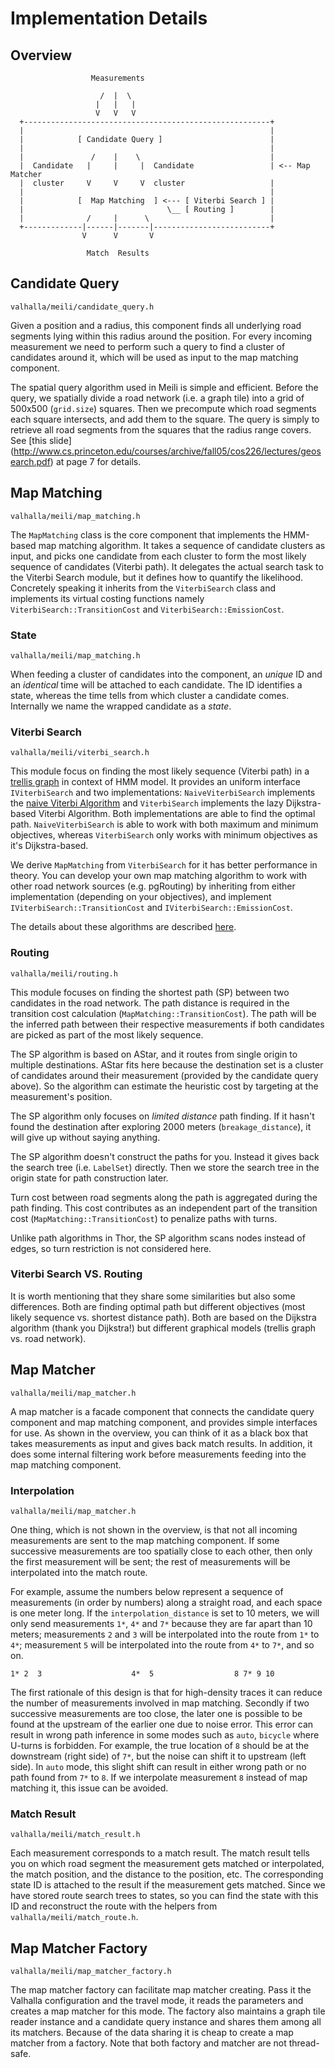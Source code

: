 # Implementation Details

## Overview

```
                  Measurements

                    /  |  \
                   |   |   |
                   V   V   V
  +-------------------------------------------------------+
  |                                                       |
  |            [ Candidate Query ]                        |
  |                                                       |
  |               /    |    \                             |
  |  Candidate   |     |     |  Candidate                 | <-- Map Matcher
  |  cluster     V     V     V  cluster                   |
  |                                                       |
  |            [  Map Matching  ] <--- [ Viterbi Search ] |
  |                                \__ [ Routing ]        |
  |              /     |      \                           |
  +-------------|------|-------|--------------------------+
                V      V       V

                 Match  Results
```

## Candidate Query
`valhalla/meili/candidate_query.h`

Given a position and a radius, this component finds all underlying
road segments lying within this radius around the position. For every
incoming measurement we need to perform such a query to find a cluster
of candidates around it, which will be used as input to the map
matching component.

The spatial query algorithm used in Meili is simple and
efficient. Before the query, we spatially divide a road network
(i.e. a graph tile) into a grid of 500x500 (`grid.size`) squares. Then
we precompute which road segments each square intersects, and add them
to the square. The query is simply to retrieve all road segments from
the squares that the radius range covers. See [this slide]
(http://www.cs.princeton.edu/courses/archive/fall05/cos226/lectures/geosearch.pdf)
at page 7 for details.

## Map Matching
`valhalla/meili/map_matching.h`

The `MapMatching` class is the core component that implements the
HMM-based map matching algorithm. It takes a sequence of candidate
clusters as input, and picks one candidate from each cluster to form
the most likely sequence of candidates (Viterbi path). It delegates
the actual search task to the Viterbi Search module, but it defines
how to quantify the likelihood. Concretely speaking it inherits from
the `ViterbiSearch` class and implements its virtual costing functions
namely `ViterbiSearch::TransitionCost` and
`ViterbiSearch::EmissionCost`.

### State
`valhalla/meili/map_matching.h`

When feeding a cluster of candidates into the component, an *unique*
ID and an *identical* time will be attached to each candidate. The ID
identifies a state, whereas the time tells from which cluster a
candidate comes. Internally we name the wrapped candidate as a
*state*.

### Viterbi Search
`valhalla/meili/viterbi_search.h`

This module focus on finding the most likely sequence (Viterbi path)
in a [trellis graph](https://en.wikipedia.org/wiki/Trellis_(graph)) in
context of HMM model. It provides an uniform interface
`IViterbiSearch` and two implementations: `NaiveViterbiSearch`
implements the
[naive Viterbi Algorithm](https://en.wikipedia.org/wiki/Viterbi_algorithm)
and `ViterbiSearch` implements the lazy Dijkstra-based Viterbi
Algorithm. Both implementations are able to find the optimal
path. `NaiveViterbiSearch` is able to work with both maximum and
minimum objectives, whereas `ViterbiSearch` only works with minimum
objectives as it's Dijkstra-based.

We derive `MapMatching` from `ViterbiSearch` for it has better
performance in theory. You can develop your own map matching algorithm
to work with other road network sources (e.g. pgRouting) by inheriting
from either implementation (depending on your objectives), and
implement `IViterbiSearch::TransitionCost` and
`IViterbiSearch::EmissionCost`.

The details about these algorithms are described
[here](https://github.com/valhalla/meili/blob/master/docs/algorithms.md).

### Routing
`valhalla/meili/routing.h`

This module focuses on finding the shortest path (SP) between two
candidates in the road network. The path distance is required in the
transition cost calculation (`MapMatching::TransitionCost`). The path
will be the inferred path between their respective measurements if
both candidates are picked as part of the most likely sequence.

The SP algorithm is based on AStar, and it routes from single origin
to multiple destinations. AStar fits here because the destination set
is a cluster of candidates around their measurement (provided by the
candidate query above). So the algorithm can estimate the heuristic
cost by targeting at the measurement's position.

The SP algorithm only focuses on *limited distance* path finding. If
it hasn't found the destination after exploring 2000 meters
(`breakage_distance`), it will give up without saying
anything.

The SP algorithm doesn't construct the paths for you. Instead it gives
back the search tree (i.e. `LabelSet`) directly. Then we store the
search tree in the origin state for path construction later.

Turn cost between road segments along the path is aggregated during
the path finding. This cost contributes as an independent part of the
transition cost (`MapMatching::TransitionCost`) to penalize paths with
turns.

Unlike path algorithms in Thor, the SP algorithm scans nodes instead
of edges, so turn restriction is not considered here.

### Viterbi Search VS. Routing

It is worth mentioning that they share some similarities but also some
differences. Both are finding optimal path but different objectives
(most likely sequence vs. shortest distance path). Both are based on
the Dijkstra algorithm (thank you Dijkstra!) but different graphical
models (trellis graph vs. road network).

## Map Matcher
`valhalla/meili/map_matcher.h`

A map matcher is a facade component that connects the candidate query
component and map matching component, and provides simple interfaces
for use. As shown in the overview, you can think of it as a black box
that takes measurements as input and gives back match results. In
addition, it does some internal filtering work before measurements
feeding into the map matching component.

### Interpolation
`valhalla/meili/map_matcher.h`

One thing, which is not shown in the overview, is that not all
incoming measurements are sent to the map matching component. If some
successive measurements are too spatially close to each other, then
only the first measurement will be sent; the rest of measurements will
be interpolated into the match route.

For example, assume the numbers below represent a sequence of
measurements (in order by numbers) along a straight road, and each
space is one meter long. If the `interpolation_distance` is set to 10
meters, we will only send measurements `1*`, `4*` and `7*` because
they are far apart than 10 meters; measurements `2` and `3` will be
interpolated into the route from `1*` to `4*`; measurement `5` will be
interpolated into the route from `4*` to `7*`, and so on.

```
1* 2  3                    4*  5                  8 7* 9 10
```

The first rationale of this design is that for high-density traces it
can reduce the number of measurements involved in map
matching. Secondly if two successive measurements are too close, the
later one is possible to be found at the upstream of the earlier one
due to noise error. This error can result in wrong path inference in
some modes such as `auto`, `bicycle` where U-turns is forbidden. For
example, the true location of `8` should be at the downstream (right
side) of `7*`, but the noise can shift it to upstream (left side). In
`auto` mode, this slight shift can result in either wrong path or no
path found from `7*` to `8`. If we interpolate measurement `8` instead
of map matching it, this issue can be avoided.

### Match Result
`valhalla/meili/match_result.h`

Each measurement corresponds to a match result. The match result tells
you on which road segment the measurement gets matched or
interpolated, the match position, and the distance to the position,
etc. The corresponding state ID is attached to the result if the
measurement gets matched. Since we have stored route search trees to
states, so you can find the state with this ID and reconstruct the
route with the helpers from `valhalla/meili/match_route.h`.

## Map Matcher Factory
`valhalla/meili/map_matcher_factory.h`

The map matcher factory can facilitate map matcher creating. Pass it
the Valhalla configuration and the travel mode, it reads the
parameters and creates a map matcher for this mode. The factory also
maintains a graph tile reader instance and a candidate query instance
and shares them among all its matchers. Because of the data sharing it
is cheap to create a map matcher from a factory. Note that both
factory and matcher are not thread-safe.
